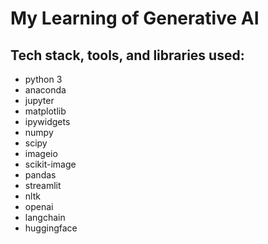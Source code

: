 # My Learning of Generative AI

## Tech stack, tools, and libraries used:
- python 3
- anaconda
- jupyter
- matplotlib
- ipywidgets
- numpy
- scipy
- imageio
- scikit-image
- pandas
- streamlit
- nltk
- openai
- langchain
- huggingface
